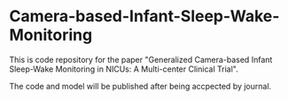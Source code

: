# Camera-based-Infant-Sleep-Wake-Monitoring
This is code repository for the paper "Generalized Camera-based Infant Sleep-Wake Monitoring in NICUs: A Multi-center Clinical Trial".

The code and model will be published after being accpected by journal.


